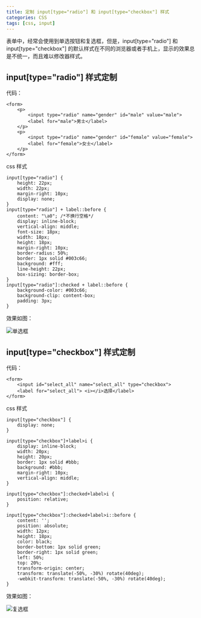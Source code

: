 ```yaml
---
title: 定制 input[type="radio"] 和 input[type="checkbox"] 样式
categories: CSS
tags: [css, input]
---
```


表单中，经常会使用到单选按钮和复选框，但是，input[type="radio"] 和 input[type="checkbox"] 的默认样式在不同的浏览器或者手机上，显示的效果总是不统一，而且难以修改器样式。

<!-- more -->
## input[type="radio"] 样式定制


代码：

```
<form>
    <p>
        <input type="radio" name="gender" id="male" value="male">
        <label for="male">男士</label>
    </p>
    <p>
        <input type="radio" name="gender" id="female" value="female">
        <label for="female">女士</label>
    </p>
</form>
```
css 样式

```
input[type="radio"] {
	height: 22px;
	width: 22px;
	margin-right: 10px;
	display: none;
}
input[type="radio"] + label::before {
    content: "\a0"; /*不换行空格*/
    display: inline-block;
    vertical-align: middle;
    font-size: 18px;
    width: 18px;
    height: 18px;
    margin-right: 10px;
    border-radius: 50%;
	border: 1px solid #003c66;
	background: #fff;
	line-height: 22px;
	box-sizing: border-box;
}
input[type="radio"]:checked + label::before {
    background-color: #003c66;
    background-clip: content-box;
    padding: 3px;
}

```


效果如图：

![单选框](https://github.com/caochangkui/demo/blob/master/some-demo/radio.jpg?raw=true)

## input[type="checkbox"] 样式定制

代码：

```
<form>
    <input id="select_all" name="select_all" type="checkbox">
    <label for="select_all"> <i></i>选择</label>
</form>
```
css 样式

```
input[type="checkbox"] {
    display: none;
}

input[type="checkbox"]+label>i {
    display: inline-block;
    width: 20px;
    height: 20px;
    border: 1px solid #bbb;
    background: #bbb;
    margin-right: 10px;
    vertical-align: middle;
}

input[type="checkbox"]:checked+label>i {
    position: relative;
}

input[type="checkbox"]:checked+label>i::before {
    content: '';
    position: absolute;
    width: 12px;
    height: 18px;
    color: black;
    border-bottom: 1px solid green;
    border-right: 1px solid green;
    left: 50%;
    top: 20%;
    transform-origin: center;
    transform: translate(-50%, -30%) rotate(40deg);
    -webkit-transform: translate(-50%, -30%) rotate(40deg);
}
```

效果如图：

![复选框](https://github.com/caochangkui/demo/blob/master/some-demo/checkbox.jpg?raw=true)